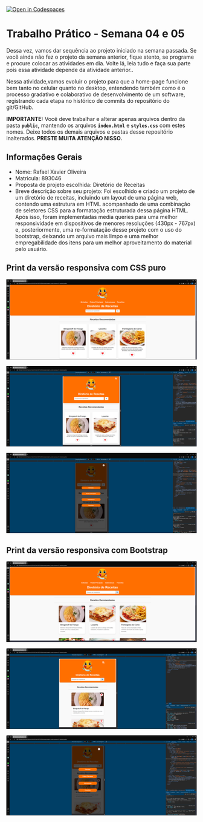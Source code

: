 [![Open in Codespaces](https://classroom.github.com/assets/launch-codespace-2972f46106e565e64193e422d61a12cf1da4916b45550586e14ef0a7c637dd04.svg)](https://classroom.github.com/open-in-codespaces?assignment_repo_id=18807635)
# Trabalho Prático - Semana 04 e 05

Dessa vez, vamos dar sequência ao projeto iniciado na semana passada. Se você ainda não fez o projeto da semana anterior, fique atento, se programe e procure colocar as atividades em dia. Volte lá, leia tudo e faça sua parte pois essa atividade depende da atividade anterior..

Nessa atividade,vamos evoluir o projeto para que a home-page funcione bem tanto no celular quanto no desktop, entendendo também como é o processo gradativo e colaborativo de desenvolvimento de um software, registrando cada etapa no histórico de commits do repositório do git/GitHub.

**IMPORTANTE:** Você deve trabalhar e alterar apenas arquivos dentro da pasta **`public`,** mantendo os arquivos **`index.html`** e **`styles.css`** com estes nomes. Deixe todos os demais arquivos e pastas desse repositório inalterados. **PRESTE MUITA ATENÇÃO NISSO.**

## Informações Gerais

- Nome: Rafael Xavier Oliveira
- Matricula: 893046
- Proposta de projeto escolhida: Diretório de Receitas
- Breve descrição sobre seu projeto: Foi escolhido e criado um projeto de um diretório de receitas, incluindo um layout de uma página web, contendo uma estrutura em HTML acompanhado de uma combinação de seletores CSS para a formatação estruturada dessa página HTML. Após isso, foram implementadas media queries para uma melhor responsividade em dispositivos de menores resoluções (430px - 767px) e, posteriormente, uma re-formatação desse projeto com o uso do bootstrap, deixando um arquivo mais limpo e uma melhor empregabilidade dos itens para um melhor aproveitamento do material pelo usuário.

## Print da versão responsiva com CSS puro

![alt text]({07722393-6E6A-40C6-864D-D42EED51B779}.png)

![alt text]({8F207802-840D-497E-B9FF-71768CEEA5F3}.png)

![alt text]({089E6B94-67BC-4A72-AD53-73AFA0F322BD}.png)

## Print da versão responsiva com Bootstrap

![alt text]({D02CA092-F9C6-410B-8A60-BA41DE0D13CA}.png)

![alt text]({7E3D8A50-EC3C-4044-8BD6-28D1DF2B7B2D}.png)

![alt text]({D71B8617-CBAA-4BB5-9E76-4CD21839241B}.png)